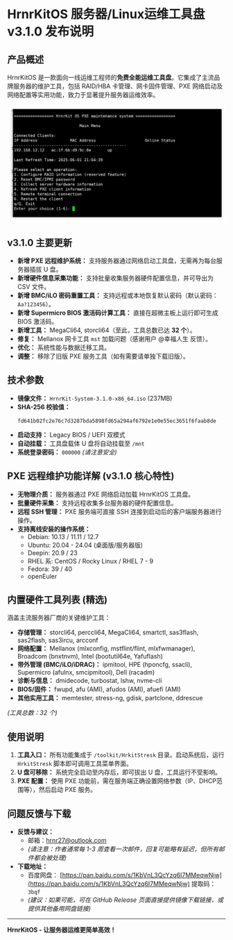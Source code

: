 # HrnrKitOS 服务器/Linux运维工具盘 v3.1.0 发布说明


## 产品概述

HrnrKitOS 是一款面向一线运维工程师的**免费全能运维工具盘**。它集成了主流品牌服务器的维护工具，包括 RAID/HBA 卡管理、网卡固件管理、PXE 网络启动及网络配置等实用功能，致力于显著提升服务器运维效率。

![HrnrKitOS iPXE 主界面](https://github.com/hrnr27/HrnrKitOS/blob/main/HrnrKitOSpxe%E7%BB%B4%E6%8A%A4%E7%B3%BB%E7%BB%9F.png)

## v3.1.0 主要更新

*   **新增 PXE 远程维护系统：** 支持服务器通过网络启动工具盘，无需再为每台服务器插拔 U 盘。
*   **新增硬件信息采集功能：** 支持批量收集服务器硬件配置信息，并可导出为 CSV 文件。
*   **新增 BMC/iLO 密码重置工具：** 支持远程或本地恢复默认密码（默认密码：`Aa?123456`）。
*   **新增 Supermicro BIOS 激活码计算工具：** 直接在超微主板上运行即可生成 BIOS 激活码。
*   **新增工具：** MegaCli64, storcli64（至此，工具总数已达 **32 个**）。
*   **修复：** Mellanox 网卡工具 `mst` 加载问题（感谢用户 @幸福人生 反馈）。
*   **优化：** 系统性能与数据迁移工具。
*   **调整：** 移除了旧版 PXE 服务工具（如有需要请单独下载旧版）。

## 技术参数

*   **镜像文件：** `HrnrKit-System-3.1.0-x86_64.iso` (237MB)
*   **SHA-256 校验值：**
    ```
    fd641b02fc2e76c7d3287bda5898fd65a294af6792e1e0e55ec3651f6faab8de
    ```
*   **启动支持：** Legacy BIOS / UEFI 双模式
*   **自动挂载：** 工具盘载体 U 盘将自动挂载至 `/mnt`
*   **系统登录密码：** `000000` *(请注意安全)*

## PXE 远程维护功能详解 (v3.1.0 核心特性)

*   **无物理介质：** 服务器通过 PXE 网络启动加载 HrnrKitOS 工具盘。
*   **批量硬件采集：** 支持远程收集多台服务器的硬件配置信息。
*   **远程 SSH 管理：** PXE 服务端可直接 SSH 连接到启动后的客户端服务器进行操作。
*   **支持离线安装的操作系统：**
    *   Debian: 10.13 / 11.11 / 12.7
    *   Ubuntu: 20.04 - 24.04 (桌面版/服务器版)
    *   Deepin: 20.9 / 23
    *   RHEL 系: CentOS / Rocky Linux / RHEL 7 - 9
    *   Fedora: 39 / 40
    *   openEuler

## 内置硬件工具列表 (精选)

涵盖主流服务器厂商的关键维护工具：

*   **存储管理：** storcli64, perccli64, MegaCli64, smartctl, sas3flash, sas2flash, sas3ircu, arcconf
*   **网络配置：** Mellanox (mlxconfig, mstflint/flint, mlxfwmanager), Broadcom (bnxtnvm), Intel (bootutil64e, Yafuflash)
*   **带外管理 (BMC/iLO/iDRAC)：** ipmitool, HPE (hponcfg, ssacli), Supermicro (afulnx, smcipmitool), Dell (racadm)
*   **诊断与信息：** dmidecode, turbostat, lshw, nvme-cli
*   **BIOS/固件：** fwupd, afu (AMI), afudos (AMI), afuefi (AMI)
*   **其他实用工具：** memtester, stress-ng, gdisk, partclone, ddrescue

*(工具总数：32 个)*

## 使用说明

1.  **工具入口：** 所有功能集成于 `/toolkit/HrkitStresk` 目录。启动系统后，运行 `HrkitStresk` 脚本即可调用工具菜单界面。
2.  **U 盘可移除：** 系统完全启动至内存后，即可拔出 U 盘，工具运行不受影响。
3.  **PXE 配置：** 使用 PXE 功能前，需在服务端正确设置网络参数（IP、DHCP范围等），然后启动 PXE 服务。

## 问题反馈与下载

*   **反馈与建议：**
    *   邮箱：hrnr27@outlook.com
    *   *(请注意：作者通常每 1-3 周查看一次邮件，回复可能略有延迟，但所有邮件都会被处理)*
*   **下载地址：**
    *   百度网盘： [https://pan.baidu.com/s/1KbVnL3QcYzq6I7MMeqwNjw](https://pan.baidu.com/s/1KbVnL3QcYzq6I7MMeqwNjw) 提取码：`3bqf`
    *   *(建议：如果可能，可在 GitHub Release 页面直接提供镜像下载链接，或提供其他备用网盘链接)*

---

**HrnrKitOS - 让服务器运维更简单高效！**
